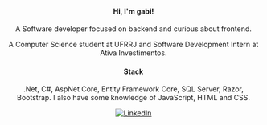 <div align="center">
  <h4>Hi, I'm gabi!</h4>
  <p>A Software developer focused on backend and curious about frontend.</p>
  <p>A Computer Science student at UFRRJ and Software Development Intern at Ativa Investimentos.</p>

  <h4>Stack</h4>
  <p>.Net, C#, AspNet Core, Entity Framework Core, SQL Server, Razor, Bootstrap.
    I also have some knowledge of JavaScript, HTML and CSS.</p>

  [![LinkedIn](https://img.shields.io/badge/LinkedIn-0077B5?style=for-the-badge&logo=linkedin&logoColor=white)](https://www.linkedin.com/in/gabrielleraujo/)
</div>
